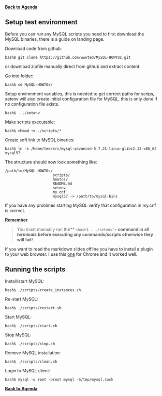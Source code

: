 **[Back to Agenda](./../README.md)**

Setup test environment
-------

Before you can run any MySQL scripts you need to first download the MySQL binaries, there is a guide on landing page.

Download code from github:
```
bash$ git clone https://github.com/wwwted/MySQL-HOWTOs.git
```
or download zipfile manually direct from github and extract content.

Go into folder:
```
bash$ cd MySQL-HOWTOs/
```
Setup environment variables, this is needed to get correct paths for scrips, setenv will also create initial configuration file for MySQL, this is only done if no configuration file exists.
```
bash$ . ./setenv
```
Make scripts executable:
```
bash$ chmod +x ./scripts/*
```
Create soft link to MySQL binaries:
```
bash$ ln -s /home/ted/src/mysql-advanced-5.7.21-linux-glibc2.12-x86_64 mysql57
```
The structure should now look something like: 
```
/path/to/MySQL-HOWTOs/
                      scripts/
                      howtos/
                      README.md                      
                      setenv
                      my.cnf
                      mysql57 -> /path/to/mysql-bins
```
If you have any problmes starting MySQL verify that configuration in my.cnf is correct.

**Remember**
> You must manually run the** `<bash$ . ./setenv">` **command in all *terminals* before executing any commands/scripts otherwice they will fail!**

If you want to read the markdown slides offline you have to install a plugin to your web browser.
I use this [one](https://chrome.google.com/webstore/detail/markdown-viewer/ckkdlimhmcjmikdlpkmbgfkaikojcbjk) for Chrome and it worked well.

Running the scripts
-----

Install/start MySQL:
```
bash$ ./scripts/create_instances.sh
```
Re-start MySQL:
```
bash$ ./scripts/restart.sh
```
Start MySQL:
```
bash$ ./scripts/start.sh
```
Stop MySQL:
```
bash$ ./scripts/stop.sh
```
Remove MySQL installation:
```
bash$ ./scripts/clean.sh
```
Login to MySQL client:
```
bash$ mysql -u root -proot mysql -S/tmp/mysql.sock
```


**[Back to Agenda](./../README.md)**

